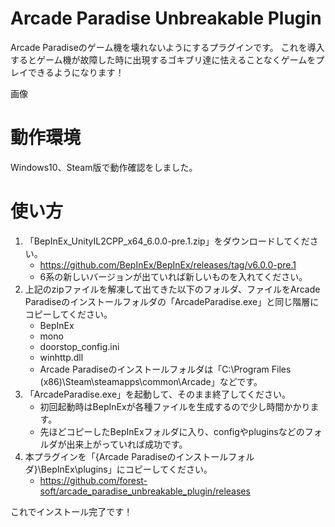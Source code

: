 # Arcade Paradise Unbreakable Plugin
Arcade Paradiseのゲーム機を壊れないようにするプラグインです。
これを導入するとゲーム機が故障した時に出現するゴキブリ達に怯えることなくゲームをプレイできるようになります！

画像

# 動作環境
Windows10、Steam版で動作確認をしました。

# 使い方
1. 「BepInEx_UnityIL2CPP_x64_6.0.0-pre.1.zip」をダウンロードしてください。
    * https://github.com/BepInEx/BepInEx/releases/tag/v6.0.0-pre.1
    * 6系の新しいバージョンが出ていれば新しいものを入れてください。
2. 上記のzipファイルを解凍して出てきた以下のフォルダ、ファイルをArcade Paradiseのインストールフォルダの「ArcadeParadise.exe」と同じ階層にコピーしてください。
    * BepInEx
    * mono
    * doorstop_config.ini
    * winhttp.dll
    * Arcade Paradiseのインストールフォルダは「C:\Program Files (x86)\Steam\steamapps\common\Arcade」などです。
4. 「ArcadeParadise.exe」を起動して、そのまま終了してください。
    * 初回起動時はBepInExが各種ファイルを生成するので少し時間かかります。
    * 先ほどコピーしたBepInExフォルダに入り、configやpluginsなどのフォルダが出来上がっていれば成功です。
5. 本プラグインを「{Arcade Paradiseのインストールフォルダ}\BepInEx\plugins」にコピーしてください。
    * https://github.com/forest-soft/arcade_paradise_unbreakable_plugin/releases

これでインストール完了です！
